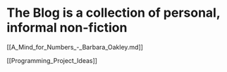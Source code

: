 # The Blog is a collection of personal, informal non-fiction
[[A_Mind_for_Numbers_-_Barbara_Oakley.md]]

[[Programming_Project_Ideas]]